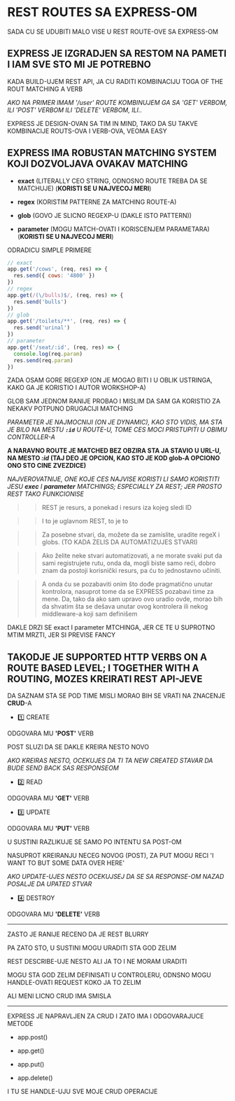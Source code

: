 # REST ROUTES SA EXPRESS-OM

SADA CU SE UDUBITI MALO VISE U REST ROUTE-OVE SA EXPRESS-OM

## EXPRESS JE IZGRADJEN SA RESTOM NA PAMETI I IAM SVE STO MI JE POTREBNO

KADA BUILD-UJEM REST API, JA CU RADITI KOMBINACIJU TOGA OF THE ROUT MATCHING A VERB

*AKO NA PRIMER IMAM '/user' ROUTE KOMBINUJEM GA SA 'GET' VERBOM, ILI 'POST' VERBOM ILI 'DELETE' VERBOM, ILI..*

EXPRESS JE DESIGN-OVAN SA TIM IN MIND, TAKO DA SU TAKVE KOMBINACIJE ROUTS-OVA I VERB-OVA, VEOMA EASY

## EXPRESS IMA ROBUSTAN MATCHING SYSTEM KOJI DOZVOLJAVA OVAKAV MATCHING

- **exact** (LITERALLY CEO STRING, ODNOSNO ROUTE TREBA DA SE MATCHUJE) (**KORISTI SE U NAJVECOJ MERI**)

- **regex** (KORISTIM PATTERNE ZA MATCHING ROUTE-A)

- **glob** (GOVO JE SLICNO REGEXP-U (DAKLE ISTO PATTERN))

- **parameter** (MOGU MATCH-OVATI I KORISCENJEM PARAMETARA) (**KORISTI SE U NAJVECOJ MERI**)

ODRADICU SIMPLE PRIMERE

```javascript
// exact
app.get('/cows', (req, res) => {
  res.send({ cows: '4800' })
})
// regex
app.get(/(\/bulls)$/, (req, res) => {
  res.send('bulls')
})
// glob
app.get('/toilets/**', (req, res) => {
  res.send('urinal')
})
// parameter
app.get('/seat/:id', (req, res) => {
  console.log(req.param)
  res.send(req.param)
})
```

ZADA OSAM GORE REGEXP (ON JE MOGAO BITI I U OBLIK USTRINGA, KAKO GA JE KORISTIO I AUTOR WORKSHOP-A)

GLOB SAM JEDNOM RANIJE PROBAO I MISLIM DA SAM GA KORISTIO ZA NEKAKV POTPUNO DRUGACIJI MATCHING

*PARAMETER JE NAJMOCNIJI (ON JE DYNAMIC), KAO STO VIDIS, MA STA JE BILO NA MESTU **`:id`** U ROUTE-U, TOME CES MOCI PRISTUPITI U OBIMU CONTROLLER-A*

**A NARAVNO ROUTE JE MATCHED BEZ OBZIRA STA JA STAVIO U URL-U, NA MESTO *:id* (TAJ DEO JE OPCION, KAO STO JE KOD glob-A OPCIONO ONO STO CINE ZVEZDICE)**

*NAJVEROVATNIJE, ONE KOJE CES NAJVISE KORISTI LI SAMO KORISTITI JESU **exec** I **parameter** MATCHINGS; ESPECIALLY ZA REST; JER PROSTO REST TAKO FUNKCIONISE*

>> REST je resurs, a ponekad i resurs iza kojeg sledi ID

>> I to je uglavnom REST, to je to

>> Za posebne stvari, da, možete da se zamislite, uradite regeX i globs. (TO KADA ZELIS DA AUTOMATIZUJES STVARI)

>> Ako želite neke stvari automatizovati, a ne morate svaki put da sami registrujete rutu, onda da, mogli biste samo reći, dobro znam da postoji korisnički resurs, pa ću to jednostavno učiniti.

>> A onda ću se pozabaviti onim što dođe pragmatično unutar kontrolora, nasuprot tome da se EXPRESS pozabavi time za mene. Da, tako da ako sam upravo ovo uradio ovde, morao bih da shvatim šta se dešava unutar ovog kontrolera ili nekog middleware-a koji sam definišem

DAKLE DRZI SE exact I parameter MTCHINGA, JER CE TE U SUPROTNO MTIM MRZTI, JER SI PREVISE FANCY

## TAKODJE JE SUPPORTED HTTP VERBS ON A ROUTE BASED LEVEL; I TOGETHER WITH A ROUTING, MOZES KREIRATI REST API-JEVE

DA SAZNAM STA SE POD TIME MISLI MORAO BIH SE VRATI NA ZNACENJE **CRUD**-A

- :one: CREATE

ODGOVARA MU **'POST'** VERB

POST SLUZI DA SE DAKLE KREIRA NESTO NOVO

*AKO KREIRAS NESTO, OCEKUJES DA TI TA NEW CREATED STAVAR DA BUDE SEND BACK SAS RESPONSEOM*

- :two: READ

ODGOVARA MU **'GET'** VERB

- :three: UPDATE

ODGOVARA MU **'PUT'** VERB

U SUSTINI RAZLIKUJE SE SAMO PO INTENTU SA POST-OM

NASUPROT KREIRANJU NECEG NOVOG (POST), ZA PUT MOGU RECI 'I WANT TO BUT SOME DATA OVER HERE'

*AKO UPDATE-UJES NESTO OCEKUJSEJ DA SE SA RESPONSE-OM NAZAD POSALJE DA UPATED STVAR*

- :four: DESTROY

ODGOVARA MU **'DELETE'** VERB

*****

ZASTO JE RANIJE RECENO DA JE REST BLURRY

PA ZATO STO, U SUSTINI MOGU URADITI STA GOD ZELIM

REST DESCRIBE-UJE NESTO ALI JA TO I NE MORAM URADITI

MOGU STA GOD ZELIM DEFINISATI U CONTROLERU, ODNSNO MOGU HANDLE-OVATI REQUEST KOKO JA TO ZELIM

ALI MENI LICNO CRUD IMA SMISLA

*****

EXPRESS JE NAPRAVLJEN ZA CRUD I ZATO IMA I ODGOVARAJUCE METODE

- app.post()

- app.get()

- app.put()

- app.delete()

I TU SE HANDLE-UJU SVE MOJE CRUD OPERACIJE

